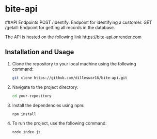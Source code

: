 # bite-api

##API Endpoints
POST /identify: Endpoint for identifying a customer.
GET /getall: Endpoint for getting all records in the database.

The API is hosted on the following link  https://bite-api.onrender.com
## Installation and Usage

1. Clone the repository to your local machine using the following command:
   ```bash
   git clone https://github.com/dilleswar16/bite-api.git

2. Navigate to the project directory:
   ```bash
   cd your-repository
   
3. Install the dependencies using npm:
   ```bash
   npm install
4. To run the project, use the following command:
   ```bash
   node index.js
